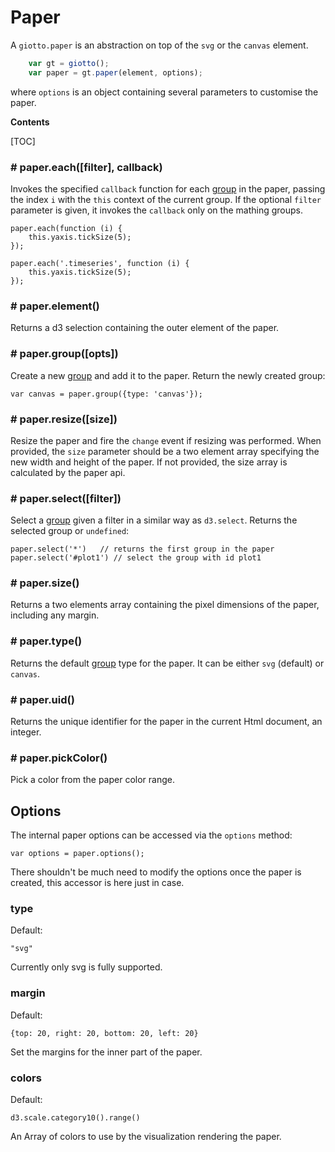 # Paper

A ``giotto.paper`` is an abstraction
on top of the ``svg`` or the ``canvas`` element.
```javascript
    var gt = giotto();
    var paper = gt.paper(element, options);
```
where ``options`` is an object containing several parameters to customise the
paper.

**Contents**

[TOC]

### # paper.each([filter], callback)

Invokes the specified ``callback`` function for each [group] in the paper, passing the index ``i``
with the ``this`` context of the current group. If the optional ``filter`` parameter is given,
it invokes the ``callback`` only on the mathing groups.

    paper.each(function (i) {
        this.yaxis.tickSize(5);
    });

    paper.each('.timeseries', function (i) {
        this.yaxis.tickSize(5);
    });


### # paper.element()

Returns a d3 selection containing the outer element of the paper.

### # paper.group([opts])

Create a new [group] and add it to the paper. Return the newly created group:

    var canvas = paper.group({type: 'canvas'});

### # paper.resize([size])

Resize the paper and fire the ``change`` event if resizing was performed. When provided,
the ``size`` parameter should be a two element array specifying the new
width and height of the paper. If not provided, the size array is calculated
by the paper api.

### # paper.select([filter])

Select a [group](/api/group) given a filter in a similar way as ``d3.select``.
Returns the selected group or ``undefined``:

    paper.select('*')   // returns the first group in the paper
    paper.select('#plot1') // select the group with id plot1

### # paper.size()

Returns a two elements array containing the pixel dimensions of the paper, including any margin.

### # paper.type()

Returns the default [group](/api/group) type for the paper.
It can be either ``svg`` (default) or ``canvas``.

### # paper.uid()

Returns the unique identifier for the paper in the current Html document, an integer.

### # paper.pickColor()

Pick a color from the paper color range.

## Options

The internal paper options can be accessed via the ``options`` method:

    var options = paper.options();

There shouldn't be much need to modify the options once the paper is created,
this accessor is here just in case.

### type

Default:

    "svg"

Currently only svg is fully supported.

### margin

Default:

    {top: 20, right: 20, bottom: 20, left: 20}

Set the margins for the inner part of the paper.


### colors

Default:

    d3.scale.category10().range()

An Array of colors to use by the visualization rendering the paper.



[group]: $site_url/api/group
